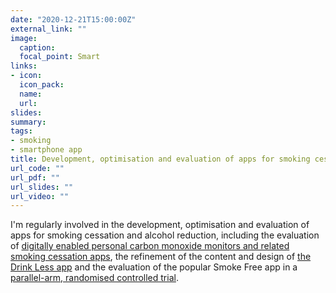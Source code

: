 ```yaml
---
date: "2020-12-21T15:00:00Z"
external_link: ""
image:
  caption:
  focal_point: Smart
links:
- icon: 
  icon_pack: 
  name: 
  url: 
slides: 
summary:
tags:
- smoking
- smartphone app
title: Development, optimisation and evaluation of apps for smoking cessation and alcohol reduction
url_code: ""
url_pdf: ""
url_slides: ""
url_video: ""
---
```


I'm regularly involved in the development, optimisation and evaluation of apps for smoking cessation and alcohol reduction, including the evaluation of <a href="https://www.mdpi.com/1660-4601/15/2/288">digitally enabled personal carbon monoxide monitors and related smoking cessation apps</a>, the refinement of the content and design of <a href="https://drinklessalcohol.com/">the Drink Less app</a> and the evaluation of the popular Smoke Free app in a <a href="https://onlinelibrary.wiley.com/doi/abs/10.1111/add.14652">parallel-arm, randomised controlled trial</a>.
